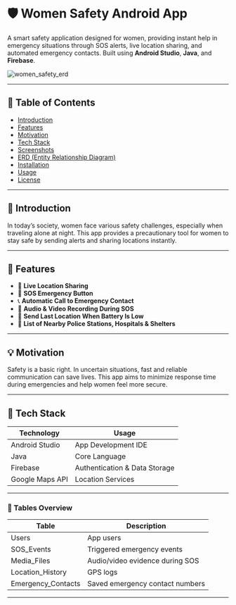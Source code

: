 # 🛡️ Women Safety Android App

A smart safety application designed for women, providing instant help in emergency situations through SOS alerts, live location sharing, and automated emergency contacts. Built using **Android Studio**, **Java**, and **Firebase**.

![women_safety_erd](https://github.com/user-attachments/assets/2962e381-5c8b-4581-8dc5-19f05416c344)

---

## 📌 Table of Contents

- [Introduction](#introduction)
- [Features](#features)
- [Motivation](#motivation)
- [Tech Stack](#tech-stack)
- [Screenshots](#screenshots)
- [ERD (Entity Relationship Diagram)](#erd-entity-relationship-diagram)
- [Installation](#installation)
- [Usage](#usage)
- [License](#license)

---

## 📝 Introduction

In today’s society, women face various safety challenges, especially when traveling alone at night. This app provides a precautionary tool for women to stay safe by sending alerts and sharing locations instantly.

---

## 🚀 Features

- 📍 **Live Location Sharing**
- 🔴 **SOS Emergency Button**
- 📞 **Automatic Call to Emergency Contact**
- 🎥 **Audio & Video Recording During SOS**
- 🔋 **Send Last Location When Battery Is Low**
- 🏥 **List of Nearby Police Stations, Hospitals & Shelters**

---

## 💡 Motivation

Safety is a basic right. In uncertain situations, fast and reliable communication can save lives. This app aims to minimize response time during emergencies and help women feel more secure.

---

## 🧰 Tech Stack

| Technology      | Usage                          |
|-----------------|---------------------------------|
| Android Studio  | App Development IDE             |
| Java            | Core Language                   |
| Firebase        | Authentication & Data Storage   |
| Google Maps API | Location Services               |

---


### 🔹 Tables Overview

| Table              | Description                        |
|--------------------|------------------------------------|
| Users              | App users                          |
| SOS_Events         | Triggered emergency events         |
| Media_Files        | Audio/video evidence during SOS    |
| Location_History   | GPS logs                           |
| Emergency_Contacts | Saved emergency contact numbers    |

---

